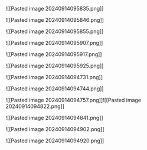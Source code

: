 ![[Pasted image 20240914095835.png]]

![[Pasted image 20240914095846.png]]

![[Pasted image 20240914095855.png]]

![[Pasted image 20240914095907.png]]

![[Pasted image 20240914095917.png]]

![[Pasted image 20240914095925.png]]

![[Pasted image 20240914094731.png]]

![[Pasted image 20240914094744.png]]

![[Pasted image 20240914094757.png]]![[Pasted image 20240914094822.png]]

![[Pasted image 20240914094841.png]]

![[Pasted image 20240914094902.png]]

![[Pasted image 20240914094920.png]]